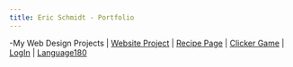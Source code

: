 ```yaml
---
title: Eric Schmidt - Portfolio
---
```

-My Web Design Projects
| [Website Project](/wonderwebsite/index_.html) | [Recipe Page](/recipe/indexr.html) | [Clicker Game](/bakeryclicker/clicker.html) | [LogIn](/login/login.html) | [Language180](http://language180.com)
